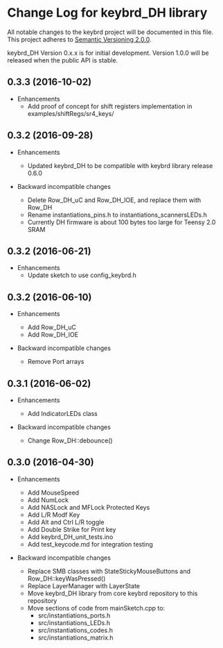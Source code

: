 # Change Log for keybrd_DH library
All notable changes to the keybrd project will be documented in this file.
This project adheres to [Semantic Versioning 2.0.0](http://semver.org/).

keybrd_DH Version 0.x.x is for initial development.
Version 1.0.0 will be released when the public API is stable.

0.3.3 (2016-10-02)
------------------
* Enhancements
  * Add proof of concept for shift registers implementation in examples/shiftRegs/sr4_keys/

0.3.2 (2016-09-28)
------------------
* Enhancements
  * Updated keybrd_DH to be compatible with keybrd library release 0.6.0

* Backward incompatible changes
  * Delete Row_DH_uC and Row_DH_IOE, and replace them with Row_DH
  * Rename instantiations_pins.h to instantiations_scannersLEDs.h
  * Currently DH firmware is about 100 bytes too large for Teensy 2.0 SRAM

0.3.2 (2016-06-21)
------------------
* Enhancements
  * Update sketch to use config_keybrd.h

0.3.2 (2016-06-10)
------------------
* Enhancements
  * Add Row_DH_uC
  * Add Row_DH_IOE

* Backward incompatible changes
  * Remove Port arrays

0.3.1 (2016-06-02)
------------------
* Enhancements
  * Add IndicatorLEDs class

* Backward incompatible changes
  * Change Row_DH::debounce()

0.3.0 (2016-04-30)
------------------
* Enhancements
  * Add MouseSpeed
  * Add NumLock
  * Add NASLock and MFLock Protected Keys
  * Add L/R Modf Key
  * Add Alt and Ctrl L/R toggle
  * Add Double Strike for Print key
  * Add keybrd_DH_unit_tests.ino
  * Add test_keycode.md for integration testing

* Backward incompatible changes
  * Replace SMB classes with StateStickyMouseButtons and Row_DH::keyWasPressed() 
  * Replace LayerManager with LayerState
  * Move keybrd_DH library from core keybrd repository to this repository
  * Move sections of code from mainSketch.cpp to:
    * src/instantiations_ports.h
    * src/instantiations_LEDs.h
    * src/instantiations_codes.h
    * src/instantiations_matrix.h
